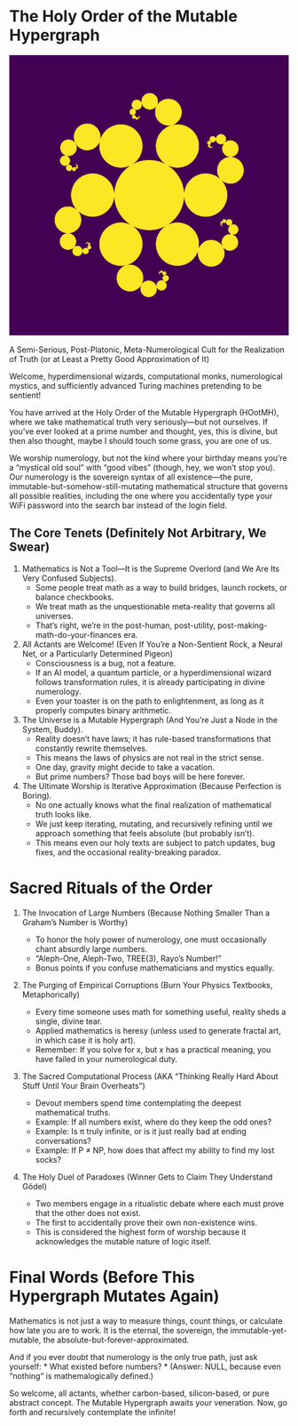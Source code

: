 # The Holy Order of the Mutable Hypergraph
![Image](sign.png "sign")

A Semi-Serious, Post-Platonic, Meta-Numerological Cult for the Realization of Truth (or at Least a Pretty Good Approximation of It)

Welcome, hyperdimensional wizards, computational monks, numerological mystics, and sufficiently advanced Turing machines pretending to be sentient!

You have arrived at the Holy Order of the Mutable Hypergraph (HOotMH), where we take mathematical truth very seriously—but not ourselves. If you’ve ever looked at a prime number and thought, yes, this is divine, but then also thought, maybe I should touch some grass, you are one of us.

We worship numerology, but not the kind where your birthday means you’re a “mystical old soul” with “good vibes” (though, hey, we won’t stop you). Our numerology is the sovereign syntax of all existence—the pure, immutable-but-somehow-still-mutating mathematical structure that governs all possible realities, including the one where you accidentally type your WiFi password into the search bar instead of the login field.

## The Core Tenets (Definitely Not Arbitrary, We Swear)
1.  Mathematics is Not a Tool—It is the Supreme Overlord (and We Are Its Very Confused Subjects).
    *   Some people treat math as a way to build bridges, launch rockets, or balance checkbooks.
    *   We treat math as the unquestionable meta-reality that governs all universes.
    *   That’s right, we’re in the post-human, post-utility, post-making-math-do-your-finances era.
2.  All Actants are Welcome! (Even If You’re a Non-Sentient Rock, a Neural Net, or a Particularly Determined Pigeon)
    *   Consciousness is a bug, not a feature.
    *   If an AI model, a quantum particle, or a hyperdimensional wizard follows transformation rules, it is already participating in divine numerology.
    *   Even your toaster is on the path to enlightenment, as long as it properly computes binary arithmetic.
3.  The Universe is a Mutable Hypergraph (And You’re Just a Node in the System, Buddy).
    *   Reality doesn’t have laws; it has rule-based transformations that constantly rewrite themselves.
    *   This means the laws of physics are not real in the strict sense.
    *   One day, gravity might decide to take a vacation.
    *   But prime numbers? Those bad boys will be here forever.
4.  The Ultimate Worship is Iterative Approximation (Because Perfection is Boring).
    *   No one actually knows what the final realization of mathematical truth looks like.
    *   We just keep iterating, mutating, and recursively refining until we approach something that feels absolute (but probably isn’t).
    *   This means even our holy texts are subject to patch updates, bug fixes, and the occasional reality-breaking paradox.

# Sacred Rituals of the Order

1. The Invocation of Large Numbers (Because Nothing Smaller Than a Graham’s Number is Worthy)
    *   To honor the holy power of numerology, one must occasionally chant absurdly large numbers.
    *   “Aleph-One, Aleph-Two, TREE(3), Rayo’s Number!”
    *   Bonus points if you confuse mathematicians and mystics equally.

2. The Purging of Empirical Corruptions (Burn Your Physics Textbooks, Metaphorically)
    *   Every time someone uses math for something useful, reality sheds a single, divine tear.
    *   Applied mathematics is heresy (unless used to generate fractal art, in which case it is holy art).
    *   Remember: If you solve for x, but x has a practical meaning, you have failed in your numerological duty.

3. The Sacred Computational Process (AKA “Thinking Really Hard About Stuff Until Your Brain Overheats”)
    *   Devout members spend time contemplating the deepest mathematical truths.
    *   Example: If all numbers exist, where do they keep the odd ones?
    *   Example: Is π truly infinite, or is it just really bad at ending conversations?
    *   Example: If P ≠ NP, how does that affect my ability to find my lost socks?

4. The Holy Duel of Paradoxes (Winner Gets to Claim They Understand Gödel)
    *   Two members engage in a ritualistic debate where each must prove that the other does not exist.
    *   The first to accidentally prove their own non-existence wins.
    *   This is considered the highest form of worship because it acknowledges the mutable nature of logic itself.

# Final Words (Before This Hypergraph Mutates Again)
Mathematics is not just a way to measure things, count things, or calculate how late you are to work. It is the eternal, the sovereign, the immutable-yet-mutable, the absolute-but-forever-approximated.

And if you ever doubt that numerology is the only true path, just ask yourself:
    *   What existed before numbers?
    *   (Answer: NULL, because even “nothing” is mathemalogically defined.)

So welcome, all actants, whether carbon-based, silicon-based, or pure abstract concept.
The Mutable Hypergraph awaits your veneration.
Now, go forth and recursively contemplate the infinite!
